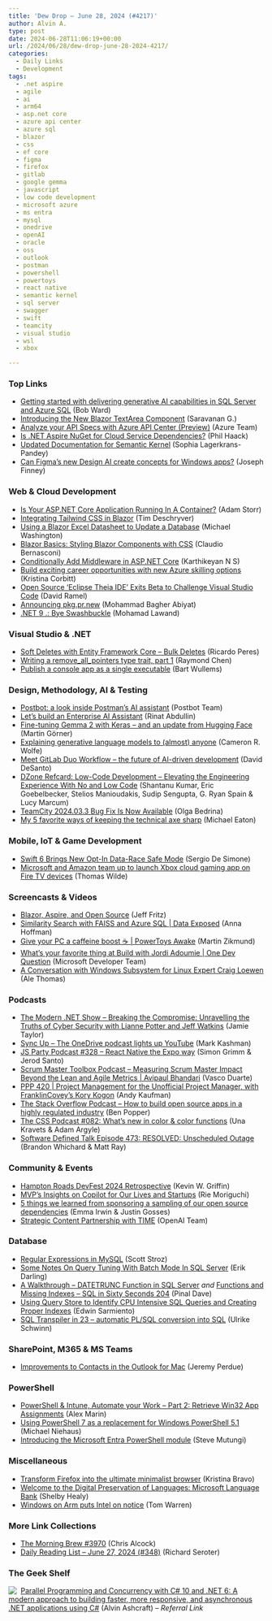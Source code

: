 ```yaml
---
title: 'Dew Drop – June 28, 2024 (#4217)'
author: Alvin A.
type: post
date: 2024-06-28T11:06:19+00:00
url: /2024/06/28/dew-drop-june-28-2024-4217/
categories:
  - Daily Links
  - Development
tags:
  - .net aspire
  - agile
  - ai
  - arm64
  - asp.net core
  - azure api center
  - azure sql
  - blazor
  - css
  - ef core
  - figma
  - firefox
  - gitlab
  - google gemma
  - javascript
  - low code development
  - microsoft azure
  - ms entra
  - mysql
  - onedrive
  - openAI
  - oracle
  - oss
  - outlook
  - postman
  - powershell
  - powertoys
  - react native
  - semantic kernel
  - sql server
  - swagger
  - swift
  - teamcity
  - visual studio
  - wsl
  - xbox

---
```

### <a name="top"></a>Top Links

  * <a href="https://www.microsoft.com/en-us/sql-server/blog/2024/06/26/getting-started-with-delivering-generative-ai-capabilities-in-sql-server-and-azure-sql/" target="_blank" rel="noopener">Getting started with delivering generative AI capabilities in SQL Server and Azure SQL</a> (Bob Ward)
  * <a href="https://www.syncfusion.com/blogs/post/new-blazor-textarea-component?utm_source=alvinashcraft&utm_medium=email&utm_campaign=alvinashcraft_blog_edmjun24" target="_blank" rel="noopener">Introducing the New Blazor TextArea Component</a> (Saravanan G.)
  * <a href="https://github.com/Azure/APICenter-Analyzer" target="_blank" rel="noopener">Analyze your API Specs with Azure API Center (Preview)</a> (Azure Team)
  * <a href="https://haacked.com/archive/2024/06/27/dotnet-aspire/" target="_blank" rel="noopener">Is .NET Aspire NuGet for Cloud Service Dependencies?</a> (Phil Haack)
  * <a href="https://devblogs.microsoft.com/semantic-kernel/updated-documentation-for-semantic-kernel/" target="_blank" rel="noopener">Updated Documentation for Semantic Kernel</a> (Sophia Lagerkrans-Pandey)
  * <a href="https://joefinapps.com/2024/06/27/can-figmas-new-design-ai-create-concepts-for-windows-apps/" target="_blank" rel="noopener">Can Figma’s new Design AI create concepts for Windows apps?</a> (Joseph Finney)



### <a name="web"></a>Web & Cloud Development

  * <a href="https://adamstorr.co.uk/blog/is-your-aspnet-core-application-running-in-a-container/" target="_blank" rel="noopener">Is Your ASP.NET Core Application Running In A Container?</a> (Adam Storr)
  * <a href="https://timdeschryver.dev/blog/integrating-tailwind-css-in-blazor" target="_blank" rel="noopener">Integrating Tailwind CSS in Blazor</a> (Tim Deschryver)
  * <a href="https://blazorhelpwebsite.com/ViewBlogPost/19069" target="_blank" rel="noopener">Using a Blazor Excel Datasheet to Update a Database</a> (Michael Washington)
  * <a href="https://www.telerik.com/blogs/blazor-basics-styling-blazor-components-css" target="_blank" rel="noopener">Blazor Basics: Styling Blazor Components with CSS</a> (Claudio Bernasconi)
  * <a href="https://code-maze.com/aspnetcore-conditionally-add-middleware/" target="_blank" rel="noopener">Conditionally Add Middleware in ASP.NET Core</a> (Karthikeyan N S)
  * <a href="https://azure.microsoft.com/en-us/blog/build-exciting-career-opportunities-with-new-azure-skilling-options/" target="_blank" rel="noopener">Build exciting career opportunities with new Azure skilling options</a> (Kristina Corbitt)
  * <a href="https://visualstudiomagazine.com/Articles/2024/06/27/eclipse-theia-ide.aspx" target="_blank" rel="noopener">Open Source &#8216;Eclipse Theia IDE&#8217; Exits Beta to Challenge Visual Studio Code</a> (David Ramel)
  * <a href="https://blog.stackblitz.com/posts/pkg-pr-new/" target="_blank" rel="noopener">Announcing pkg.pr.new</a> (Mohammad Bagher Abiyat)
  * <a href="https://www.youtube.com/watch?v=c3K3c9ni2Pk" target="_blank" rel="noopener">.NET 9 .: Bye Swashbuckle</a> (Mohamad Lawand)



### <a name="dotnet"></a>Visual Studio & .NET

  * <a href="https://weblogs.asp.net:443/ricardoperes/soft-deletes-with-entity-framework-core-bulk-deletes" target="_blank" rel="noopener">Soft Deletes with Entity Framework Core – Bulk Deletes</a> (Ricardo Peres)
  * <a href="https://devblogs.microsoft.com/oldnewthing/20240627-00/?p=109940" target="_blank" rel="noopener">Writing a remove_all_pointers type trait, part 1</a> (Raymond Chen)
  * <a href="https://bartwullems.blogspot.com/2024/06/publish-console-app-as-single-executable.html" target="_blank" rel="noopener">Publish a console app as a single executable</a> (Bart Wullems)



### <a name="design"></a>Design, Methodology, AI & Testing

  * <a href="https://blog.postman.com/postbot-a-look-inside-ai-assistant/" target="_blank" rel="noopener">Postbot: a look inside Postman’s AI assistant</a> (Postbot Team)
  * <a href="https://www.trustbit.tech/blog/2024/6/27/lets-build-an-enterprise-ai-assistant" target="_blank" rel="noopener">Let&#8217;s build an Enterprise AI Assistant</a> (Rinat Abdullin)
  * <a href="https://developers.googleblog.com/en/fine-tuning-gemma-2-with-keras-hugging-face-update/" target="_blank" rel="noopener">Fine-tuning Gemma 2 with Keras &#8211; and an update from Hugging Face</a> (Martin Görner)
  * <a href="https://stackoverflow.blog/2024/06/27/explaining-generative-language-models-to-almost-anyone/" target="_blank" rel="noopener">Explaining generative language models to (almost) anyone</a> (Cameron R. Wolfe)
  * <a href="https://about.gitlab.com/blog/2024/06/27/meet-gitlab-duo-workflow-the-future-of-ai-driven-development" target="_blank" rel="noopener">Meet GitLab Duo Workflow &#8211; the future of AI-driven development</a> (David DeSanto)
  * <a href="https://dzone.com/trendreports/low-code-development-4" target="_blank" rel="noopener">DZone Refcard: Low-Code Development &#8211; Elevating the Engineering Experience With No and Low Code</a> (Shantanu Kumar, Eric Goebelbecker, Stelios Manioudakis, Sudip Sengupta, G. Ryan Spain & Lucy Marcum)
  * <a href="https://blog.jetbrains.com/teamcity/2024/06/teamcity-2024-03-3-bug-fix/" target="_blank" rel="noopener">TeamCity 2024.03.3 Bug Fix Is Now Available</a> (Olga Bedrina)
  * <a href="https://samestuffdifferentday.net/2024/06/27/learning-part2/" target="_blank" rel="noopener">My 5 favorite ways of keeping the technical axe sharp</a> (Michael Eaton)



### <a name="mobile"></a>Mobile, IoT & Game Development

  * <a href="https://www.infoq.com/news/2024/06/swift-6-data-race-safety-mode/?utm_campaign=infoq_content&utm_source=infoq&utm_medium=feed&utm_term=global" target="_blank" rel="noopener">Swift 6 Brings New Opt-In Data-Race Safe Mode</a> (Sergio De Simone)
  * <a href="https://www.geekwire.com/2024/microsoft-and-amazon-team-up-to-launch-xbox-cloud-gaming-app-on-fire-tv-devices/" target="_blank" rel="noopener">Microsoft and Amazon team up to launch Xbox cloud gaming app on Fire TV devices</a> (Thomas Wilde)



### <a name="videos"></a>Screencasts & Videos

  * <a href="http://www.youtube.com/watch?v=ab2ja0Sq7mA" target="_blank" rel="noopener">Blazor, Aspire, and Open Source</a> (Jeff Fritz)
  * <a href="http://www.youtube.com/watch?v=FrR3jZE9z8Y" target="_blank" rel="noopener">Similarity Search with FAISS and Azure SQL | Data Exposed</a> (Anna Hoffman)
  * <a href="http://www.youtube.com/watch?v=zaSLMvZ9ACU" target="_blank" rel="noopener">Give your PC a caffeine boost ☕ | PowerToys Awake</a> (Martin Zikmund)
  * <a href="http://www.youtube.com/watch?v=jWubKGY_LFQ" target="_blank" rel="noopener">What&#8217;s your favorite thing at Build with Jordi Adoumie | One Dev Question</a> (Microsoft Developer Team)
  * <a href="http://www.youtube.com/watch?v=cKpbjVXKegY" target="_blank" rel="noopener">A Conversation with Windows Subsystem for Linux Expert Craig Loewen</a> (Ale Thomas)



### <a name="podcasts"></a>Podcasts

  * <a href="https://dotnetcore.show/season-6/breaking-the-compromise-unravelling-the-truths-of-cyber-security-with-lianne-potter-and-jeff-watkins/" target="_blank" rel="noopener">The Modern .NET Show &#8211; Breaking the Compromise: Unravelling the Truths of Cyber Security with Lianne Potter and Jeff Watkins</a> (Jamie Taylor)
  * <a href="https://techcommunity.microsoft.com/t5/community-news-desk/sync-up-the-onedrive-podcast-lights-up-youtube/ba-p/4175185" target="_blank" rel="noopener">Sync Up – The OneDrive podcast lights up YouTube</a> (Mark Kashman)
  * <a href="https://changelog.com/jsparty/328" target="_blank" rel="noopener">JS Party Podcast #328 &#8211; React Native the Expo way</a> (Simon Grimm & Jerod Santo)
  * <a href="https://scrummastertoolbox.libsyn.com/measuring-scrum-master-impact-beyond-the-lean-and-agile-metrics-avipaul-bhandari" target="_blank" rel="noopener">Scrum Master Toolbox Podcast &#8211; Measuring Scrum Master Impact Beyond the Lean and Agile Metrics | Avipaul Bhandari</a> (Vasco Duarte)
  * <a href="https://peopleandprojectspodcast.libsyn.com/ppp-420-project-management-for-the-unofficial-project-manager-with-franklincoveys-kory-kogon" target="_blank" rel="noopener">PPP 420 | Project Management for the Unofficial Project Manager, with FranklinCovey&#8217;s Kory Kogon</a> (Andy Kaufman)
  * <a href="https://stackoverflow.blog/2024/06/28/reshma-khilnani-medplum-open-source-highly-regulated/" target="_blank" rel="noopener">The Stack Overflow Podcast &#8211; How to build open source apps in a highly regulated industry</a> (Ben Popper)
  * <a href="http://thecsspodcast.libsyn.com/082-whats-new-in-color-color-functions" target="_blank" rel="noopener">The CSS Podcast #082: What&#8217;s new in color & color functions</a> (Una Kravets & Adam Argyle)
  * <a href="https://www.softwaredefinedtalk.com/473" target="_blank" rel="noopener">Software Defined Talk Episode 473: RESOLVED: Unscheduled Outage</a> (Brandon Whichard & Matt Ray)



### <a name="events"></a>Community & Events

  * <a href="https://consultwithgriff.com/hampton-roads-devfest-2024-retrospective/" target="_blank" rel="noopener">Hampton Roads DevFest 2024 Retrospective</a> (Kevin W. Griffin)
  * <a href="https://techcommunity.microsoft.com/t5/microsoft-mvp-communities-blog/mvp-s-insights-on-copilot-for-our-lives-and-startups/ba-p/4177470" target="_blank" rel="noopener">MVP’s Insights on Copilot for Our Lives and Startups</a> (Rie Moriguchi)
  * <a href="https://opensource.microsoft.com/blog/2024/06/27/5-things-we-learned-from-sponsoring-a-sampling-of-our-open-source-dependencies/" target="_blank" rel="noopener">5 things we learned from sponsoring a sampling of our open source dependencies</a> (Emma Irwin & Justin Gosses)
  * <a href="https://openai.com/index/strategic-content-partnership-with-time/" target="_blank" rel="noopener">Strategic Content Partnership with TIME</a> (OpenAI Team)



### <a name="sql"></a>Database

  * <a href="https://blogs.oracle.com/mysql/post/regular-expressions-in-mysql" target="_blank" rel="noopener">Regular Expressions in MySQL</a> (Scott Stroz)
  * <a href="https://erikdarling.com/some-notes-on-query-tuning-with-batch-mode-in-sql-server/" target="_blank" rel="noopener">Some Notes On Query Tuning With Batch Mode In SQL Server</a> (Erik Darling)
  * <a href="https://blog.sqlauthority.com/2024/06/28/a-walkthrough-datetrunc-function-in-sql-server/" target="_blank" rel="noopener">A Walkthrough – DATETRUNC Function in SQL Server</a> _and_ <a href="https://blog.sqlauthority.com/2024/06/27/functions-and-missing-indexes-sql-in-sixty-seconds-204/" target="_blank" rel="noopener">Functions and Missing Indexes – SQL in Sixty Seconds 204</a> (Pinal Dave)
  * <a href="https://www.mssqltips.com/sqlservertip/8028/identify-cpu-intensive-sql-queries-with-sql-server-query-store/" target="_blank" rel="noopener">Using Query Store to Identify CPU Intensive SQL Queries and Creating Proper Indexes</a> (Edwin Sarmiento)
  * <a href="https://blogs.oracle.com/coretec/post/sql-transpiler-in-23c" target="_blank" rel="noopener">SQL Transpiler in 23 &#8211; automatic PL/SQL conversion into SQL</a> (Ulrike Schwinn)



### <a name="sp"></a>SharePoint, M365 & MS Teams

  * <a href="https://techcommunity.microsoft.com/t5/outlook-blog/improvements-to-contacts-in-the-outlook-for-mac/ba-p/4176815" target="_blank" rel="noopener">Improvements to Contacts in the Outlook for Mac</a> (Jeremy Perdue)



### <a name="ps"></a>PowerShell

  * <a href="https://www.advancedinstaller.com/retrieve-win32-app-assignments-with-powershell-and-intune-part-2.html" target="_blank" rel="noopener">PowerShell & Intune, Automate your Work &#8211; Part 2: Retrieve Win32 App Assignments</a> (Alex Marin)
  * <a href="https://oofhours.com/2024/06/27/using-powershell-7-as-a-replacement-for-windows-powershell-5-1/" target="_blank" rel="noopener">Using PowerShell 7 as a replacement for Windows PowerShell 5.1</a> (Michael Niehaus)
  * <a href="https://techcommunity.microsoft.com/t5/microsoft-entra-blog/introducing-the-microsoft-entra-powershell-module/ba-p/4173546" target="_blank" rel="noopener">Introducing the Microsoft Entra PowerShell module</a> (Steve Mutungi)



### <a name="misc"></a>Miscellaneous

  * <a href="https://blog.mozilla.org/en/products/firefox/firefox-tips/transform-firefox-into-minimalist-workspace/" target="_blank" rel="noopener">Transform Firefox into the ultimate minimalist browser</a> (Kristina Bravo)
  * <a href="https://www.microsoft.com/en-us/garage/blog/2024/06/welcome-to-the-digital-preservation-of-languages-microsoft-language-bank/" target="_blank" rel="noopener">Welcome to the Digital Preservation of Languages: Microsoft Language Bank</a> (Shelby Healy)
  * <a href="https://www.theverge.com/2024/6/27/24187343/intel-windows-on-arm-microsoft-qualcomm-notepad" target="_blank" rel="noopener">Windows on Arm puts Intel on notice</a> (Tom Warren)



### <a name="links"></a>More Link Collections

  * <a href="https://blog.cwa.me.uk/2024/06/28/the-morning-brew-3970/" target="_blank" rel="noopener">The Morning Brew #3970</a> (Chris Alcock)
  * <a href="https://seroter.com/2024/06/27/daily-reading-list-june-27-2024-348/" target="_blank" rel="noopener">Daily Reading List – June 27, 2024 (#348)</a> (Richard Seroter)



### <a name="shelf"></a>The Geek Shelf

<a href="https://www.amazon.com/dp/1803243678/?tag=amavin-20" target="_blank" rel="noopener"><img decoding="async" align="left" style="margin: 0px 4px 0px 0px; border: 0px currentcolor; border-image: none; float: left; display: inline; background-image: none;" src="https://m.media-amazon.com/images/I/51JILwx8jkL._SS135_.jpg" border="0" /></a>&nbsp;<a href="https://www.amazon.com/dp/1803243678/?tag=amavin-20" target="_blank" rel="noopener">Parallel Programming and Concurrency with C# 10 and .NET 6: A modern approach to building faster, more responsive, and asynchronous .NET applications using C#</a> (Alvin Ashcraft) _&#8211; Referral Link_